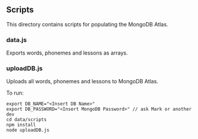 ## Scripts

This directory contains scripts for populating the MongoDB Atlas.

### data.js

Exports words, phonemes and lessons as arrays.

### uploadDB.js

Uploads all words, phonemes and lessons to MongoDB Atlas.

To run:

```
export DB_NAME="<Insert DB Name>"
export DB_PASSWORD="<Insert MongoDB Password>" // ask Mark or another dev
cd data/scripts
npm install
node uploadDB.js
```
